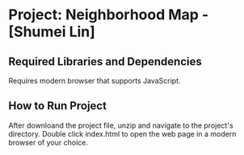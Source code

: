 Project: Neighborhood Map - [Shumei Lin]
================================

Required Libraries and Dependencies
-----------------------------------
Requires modern browser that supports JavaScript.


How to Run Project
------------------
After downloand the project file, unzip and navigate to the project's directory. Double click 
index.html to open the web page in a modern browser of your choice. 